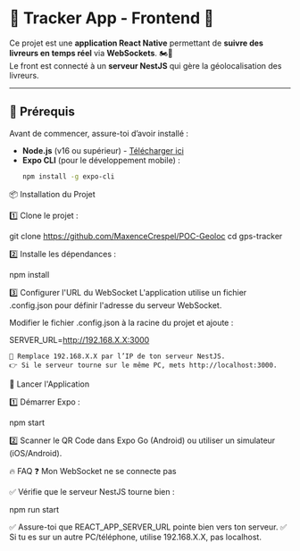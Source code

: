 # 📌 Tracker App - Frontend 🚀

Ce projet est une **application React Native** permettant de **suivre des livreurs en temps réel** via **WebSockets**. 🏍️📡  
Le front est connecté à un **serveur NestJS** qui gère la géolocalisation des livreurs.

---

## 🎯 Prérequis

Avant de commencer, assure-toi d’avoir installé :

- **Node.js** (v16 ou supérieur) - [Télécharger ici](https://nodejs.org/)
- **Expo CLI** (pour le développement mobile) :
  ```bash
  npm install -g expo-cli
📦 Installation du Projet

1️⃣ Clone le projet :

git clone https://github.com/MaxenceCrespel/POC-Geoloc
cd gps-tracker

2️⃣ Installe les dépendances :

npm install

3️⃣ Configurer l'URL du WebSocket
L'application utilise un fichier .config.json pour définir l'adresse du serveur WebSocket.

Modifier le fichier .config.json à la racine du projet et ajoute :

SERVER_URL=http://192.168.X.X:3000

    📌 Remplace 192.168.X.X par l’IP de ton serveur NestJS.
    👉 Si le serveur tourne sur le même PC, mets http://localhost:3000.

🚀 Lancer l'Application

1️⃣ Démarrer Expo :

npm start

2️⃣ Scanner le QR Code dans Expo Go (Android) ou utiliser un simulateur (iOS/Android).


🔥 FAQ
❓ Mon WebSocket ne se connecte pas

✅ Vérifie que le serveur NestJS tourne bien :

npm run start

✅ Assure-toi que REACT_APP_SERVER_URL pointe bien vers ton serveur.
✅ Si tu es sur un autre PC/téléphone, utilise 192.168.X.X, pas localhost.
